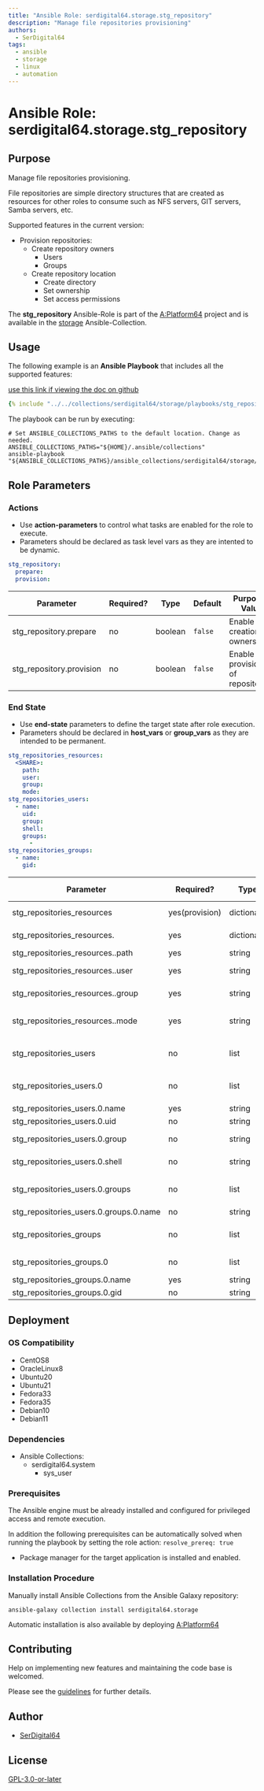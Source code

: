 ```yaml
---
title: "Ansible Role: serdigital64.storage.stg_repository"
description: "Manage file repositories provisioning"
authors:
  - SerDigital64
tags:
  - ansible
  - storage
  - linux
  - automation
---
```


# Ansible Role: serdigital64.storage.stg_repository

## Purpose

Manage file repositories provisioning.

File repositories are simple directory structures that are created as resources for other roles to consume such as NFS servers, GIT servers, Samba servers, etc.

Supported features in the current version:

- Provision repositories:
  - Create repository owners
    - Users
    - Groups
  - Create repository location
    - Create directory
    - Set ownership
    - Set access permissions

The **stg_repository** Ansible-Role is part of the [A:Platform64](https://github.com/serdigital64/aplatform64) project and is available in the [storage](https://aplatform64.readthedocs.io/en/latest/collections/storage) Ansible-Collection.

## Usage

The following example is an **Ansible Playbook** that includes all the supported features:

[use this link if viewing the doc on github](https://github.com/aplatform64/storage/blob/main/playbooks/stg_repository.yml)

```yaml
{% include "../../collections/serdigital64/storage/playbooks/stg_repository.yml" %}
```

The playbook can be run by executing:

```shell
# Set ANSIBLE_COLLECTIONS_PATHS to the default location. Change as needed.
ANSIBLE_COLLECTIONS_PATHS="${HOME}/.ansible/collections"
ansible-playbook "${ANSIBLE_COLLECTIONS_PATHS}/ansible_collections/serdigital64/storage/playbooks/stg_repository.yml"
```

## Role Parameters

### Actions

- Use **action-parameters** to control what tasks are enabled for the role to execute.
- Parameters should be declared as task level vars as they are intented to be dynamic.

```yaml
stg_repository:
  prepare:
  provision:
```

| Parameter                | Required? | Type    | Default | Purpose / Value                     |
| ------------------------ | --------- | ------- | ------- | ----------------------------------- |
| stg_repository.prepare   | no        | boolean | `false` | Enable creationg of owners          |
| stg_repository.provision | no        | boolean | `false` | Enable provisioning of repositories |

### End State

- Use **end-state** parameters to define the target state after role execution.
- Parameters should be declared in **host_vars** or **group_vars** as they are intended to be permanent.

```yaml
stg_repositories_resources:
  <SHARE>:
    path:
    user:
    group:
    mode:
stg_repositories_users:
  - name:
    uid:
    group:
    shell:
    groups:
      -
stg_repositories_groups:
  - name:
    gid:
```

| Parameter                                | Required?      | Type       | Default | Purpose / Value               |
| ---------------------------------------- | -------------- | ---------- | ------- | ----------------------------- |
| stg_repositories_resources               | yes(provision) | dictionary |         | Repositories catalog          |
| stg_repositories_resources.<SHARE>       | yes            | dictionary |         | Repository definition         |
| stg_repositories_resources.<SHARE>.path  | yes            | string     |         | Full path                     |
| stg_repositories_resources.<SHARE>.user  | yes            | string     |         | Owning user                   |
| stg_repositories_resources.<SHARE>.group | yes            | string     |         | Owning group                  |
| stg_repositories_resources.<SHARE>.mode  | yes            | string     |         | Directory permissions (octal) |
| stg_repositories_users                   | no             | list       |         | Owning users catalog          |
| stg_repositories_users.0                 | no             | list       |         | Owning user definition        |
| stg_repositories_users.0.name            | yes            | string     |         | Login name                    |
| stg_repositories_users.0.uid             | no             | string     |         | User ID                       |
| stg_repositories_users.0.group           | no             | string     |         | Primary group name            |
| stg_repositories_users.0.shell           | no             | string     |         | Full path to the shell        |
| stg_repositories_users.0.groups          | no             | list       |         | List of secondary groups      |
| stg_repositories_users.0.groups.0.name   | no             | string     |         | Group name                    |
| stg_repositories_groups                  | no             | list       |         | Owning groups catalog         |
| stg_repositories_groups.0                | no             | list       |         | Group definition              |
| stg_repositories_groups.0.name           | yes            | string     |         | Name                          |
| stg_repositories_groups.0.gid            | no             | string     |         | Group ID                      |

## Deployment

### OS Compatibility

- CentOS8
- OracleLinux8
- Ubuntu20
- Ubuntu21
- Fedora33
- Fedora35
- Debian10
- Debian11

### Dependencies

- Ansible Collections:
  - serdigital64.system
    - sys_user

### Prerequisites

The Ansible engine must be already installed and configured for privileged access and remote execution.

In addition the following prerequisites can be automatically solved when running the playbook by setting the role action: `resolve_prereq: true`

- Package manager for the target application is installed and enabled.

### Installation Procedure

Manually install Ansible Collections from the Ansible Galaxy repository:

```shell
ansible-galaxy collection install serdigital64.storage
```

Automatic installation is also available by deploying [A:Platform64](https://aplatform64.readthedocs.io/en/latest/#deployment)

## Contributing

Help on implementing new features and maintaining the code base is welcomed.

Please see the [guidelines](https://aplatform64.readthedocs.io/en/latest/contributing/CONTRIBUTING) for further details.

## Author

- [SerDigital64](https://serdigital64.github.io/)

## License

[GPL-3.0-or-later](https://www.gnu.org/licenses/gpl-3.0.txt)
